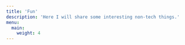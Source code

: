 ```yaml
---
title: 'Fun'
description: 'Here I will share some interesting non-tech things.'
menu:
  main:
    weight: 4
---
```

